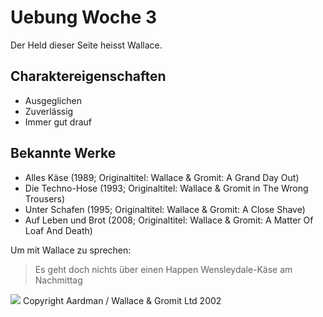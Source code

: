 # Uebung Woche 3

Der Held dieser Seite heisst Wallace.

## Charaktereigenschaften
* Ausgeglichen
* Zuverlässig
* Immer gut drauf

## Bekannte Werke
* Alles Käse (1989; Originaltitel: Wallace & Gromit: A Grand Day Out)
* Die Techno-Hose (1993; Originaltitel: Wallace & Gromit in The Wrong Trousers)
* Unter Schafen (1995; Originaltitel: Wallace & Gromit: A Close Shave)
* Auf Leben und Brot (2008; Originaltitel: Wallace & Gromit: A Matter Of Loaf And Death)

Um mit Wallace zu sprechen:
> Es geht doch nichts über einen Happen Wensleydale-Käse am Nachmittag

<img src="https://www.rheinmain4family.de/fileadmin/_processed_/2/9/csm_12._Wallace___Gromit__c__02a81144a7.jpg"/>
Copyright Aardman / Wallace & Gromit Ltd 2002
